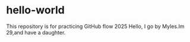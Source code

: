 # hello-world
This repository is for practicing GitHub flow 2025
Hello, I go by Myles.Im 29,and have a daughter.
